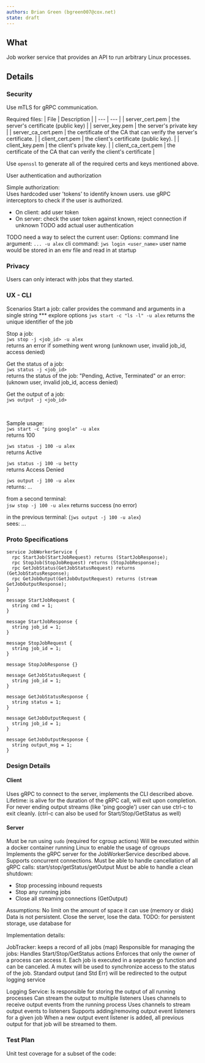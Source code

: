 ```yaml
---
authors: Brian Green (bgreen007@cox.net)
state: draft
---
```


## What
Job worker service that provides an API to run arbitrary Linux processes.

## Details


### Security
Use mTLS for gRPC communication.

Required files:
| File | Description |
| --- | --- |
| server_cert.pem | the server's certificate (public key) |
| server_key.pem | the server's private key |
| server_ca_cert.pem | the certificate of the CA that can verify the server's certificate. |
| client_cert.pem | the client's certificate (public key). |
| client_key.pem | the client's private key. |
| client_ca_cert.pem | the certificate of the CA that can verify the client's certificate |

Use `openssl` to generate all of the required certs and keys mentioned above.

User authentication and authorization

Simple authorization:<br />
Uses hardcoded user 'tokens' to identify known users.
use gRPC interceptors to check if the user is authorized.
* On client: add user token
* On server: check the user token against known, reject connection if unknown
TODO add actual user authentication

TODO need a way to select the current user: 
Options:
command line argument: `... -u alex`
cli command: `jws login <user_name>`
  user name would be stored in an env file and read in at startup

### Privacy
Users can only interact with jobs that they started.

### UX - CLI
Scenarios
Start a job: caller provides the command and arguments in a single string *** explore options
`jws start -c "ls -l" -u alex`
returns the unique identifier of the job

Stop a job:<br />
`jws stop -j <job_id> -u alex`<br />
returns an error if something went wrong (unknown user, invalid job_id, access denied)

Get the status of a job:<br />
`jws status -j <job_id>`<br />
returns the status of the job: "Pending, Active, Terminated"
  or an error: (uknown user, invalid job_id, access denied)

Get the output of a job:<br />
`jws output -j <job_id>`<br />

<br />

Sample usage:<br />
`jws start -c "ping google" -u alex`<br />
returns 100

`jws status -j 100 -u alex`<br />
returns Active

`jws status -j 100 -u betty`<br />
returns Access Denied

`jws output -j 100 -u alex`<br />
returns:
...

from a second terminal:<br />
`jsw stop -j 100 -u alex`
returns success (no error)

in the previous terminal: (`jws output -j 100 -u alex`)<br />
sees:
... <insert output here>


### Proto Specifications
```
service JobWorkerService {
  rpc StartJob(StartJobRequest) returns (StartJobResponse);
  rpc StopJob(StopJobRequest) returns (StopJobResponse);
  rpc GetJobStatus(GetJobStatusRequest) returns (GetJobStatusResponse);
  rpc GetJobOutput(GetJobOutputRequest) returns (stream GetJobOutputResponse);
}

message StartJobRequest {
  string cmd = 1;
}

message StartJobResponse {
  string job_id = 1;
}

message StopJobRequest {
  string job_id = 1;
}

message StopJobResponse {}

message GetJobStatusRequest {
  string job_id = 1;
}

message GetJobStatusResponse {
  string status = 1;
}

message GetJobOutputRequest {
  string job_id = 1;
}

message GetJobOutputResponse {
  string output_msg = 1;
}
```

###  Design Details

#### Client
Uses gRPC to connect to the server, implements the CLI described above.
Lifetime: is alive for the duration of the gRPC call, will exit upon completion.
For never ending output streams (like 'ping google') user can use ctrl-c to exit cleanly.
(ctrl-c can also be used for Start/Stop/GetStatus as well)

#### Server
Must be run using `sudo` (required for cgroup actions)
Will be executed within a docker container running Linux to enable the usage of cgroups
Implements the gRPC server for the JobWorkerService described above.
Supports concurrent connections.
Must be able to handle cancellation of all gRPC calls: start/stop/getStatus/getOutput
Must be able to handle a clean shutdown:
* Stop processing inbound requests
* Stop any running jobs
* Close all streaming connections (GetOutput)

Assumptions:
No limit on the amount of space it can use (memory or disk)
Data is not persistent. Close the server, lose the data.
TODO: for persistent storage, use database for 

Implementation details:

JobTracker:
keeps a record of all jobs (map)
Responsible for managing the jobs:
Handles Start/Stop/GetStatus actions
Enforces that only the owner of a process can access it.
Each job is executed in a separate go function and can be canceled.
A mutex will be used to synchronize access to the status of the job.
Standard output (and Std Err) will be redirected to the output logging service

Logging Service:
Is responsible for storing the output of all running processes
Can stream the output to multiple listeners
Uses channels to receive output events from the running process
Uses channels to stream output events to listeners
Supports adding/removing output event listeners for a given job
When a new output event listener is added, all previous output for that job will be streamed to them.


### Test Plan
Unit test coverage for a subset of the code: